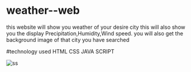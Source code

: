 # weather--web
this website will show you weather of your desire city
this will also show you the display Precipitation,Humidity,Wind speed.
you will also get the background image of that city you have searched

#technology used
HTML
CSS
JAVA SCRIPT

![ss](https://github.com/anujshama12/weather--web/assets/123921074/2d68e2e2-198a-4371-b456-066f504b6934)


